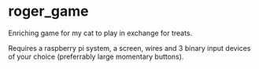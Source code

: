 # roger_game
Enriching game for my cat to play in exchange for treats.

Requires a raspberry pi system, a screen, wires and 3 binary input devices of your choice (preferrably large momentary buttons).
